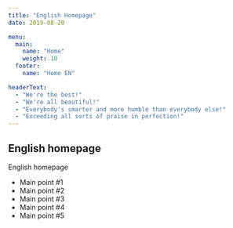 ```yaml
---
title: "English Homepage"
date: 2019-08-20

menu: 
  main:
    name: "Home"
    weight: 10
  footer:
    name: "Home EN"

headerText:
  - "We're the best!"
  - "We're all beautiful!"
  - "Everybody's smarter and more humble than everybody else!"
  - "Exceeding all sorts of praise in perfection!"
---
```


## English homepage

English homepage

- Main point #1 
- Main point #2 
- Main point #3 
- Main point #4 
- Main point #5 